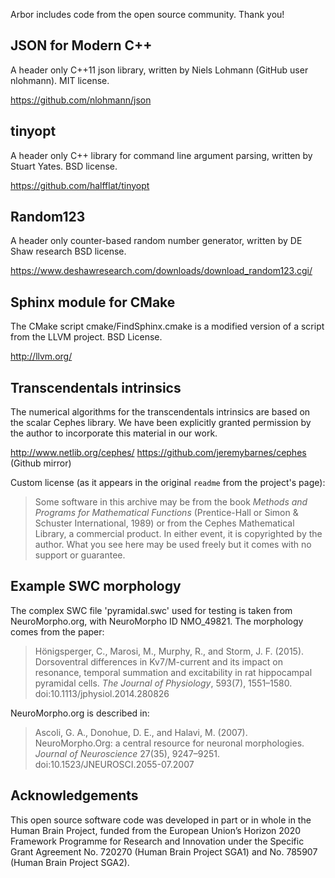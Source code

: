 Arbor includes code from the open source community. Thank you!

## JSON for Modern C++

A header only C++11 json library, written by Niels Lohmann (GitHub user nlohmann).
MIT license.

https://github.com/nlohmann/json

## tinyopt

A header only C++ library for command line argument parsing, written by Stuart Yates.
BSD license.

https://github.com/halfflat/tinyopt

##  Random123
A header only counter-based random number generator, written by DE Shaw research
BSD license.

https://www.deshawresearch.com/downloads/download_random123.cgi/

## Sphinx module for CMake

The CMake script cmake/FindSphinx.cmake is a modified version of a script from the LLVM
project.
BSD License.

http://llvm.org/

## Transcendentals intrinsics

The numerical algorithms for the transcendentals intrinsics are based on the
scalar Cephes library. We have been explicitly granted permission by the author to
incorporate this material in our work.

http://www.netlib.org/cephes/
https://github.com/jeremybarnes/cephes (Github mirror)

Custom license (as it appears in the original `readme` from the project's page):

>Some software in this archive may be from the book _Methods and
>Programs for Mathematical Functions_ (Prentice-Hall or Simon & Schuster
>International, 1989) or from the Cephes Mathematical Library, a
>commercial product. In either event, it is copyrighted by the author.
>What you see here may be used freely but it comes with no support or
>guarantee.

## Example SWC morphology

The complex SWC file 'pyramidal.swc' used for testing is taken from NeuroMorpho.org,
with NeuroMorpho ID NMO_49821. The morphology comes from the paper:

> Hönigsperger, C., Marosi, M., Murphy, R., and Storm, J. F. (2015).
> Dorsoventral differences in Kv7/M-current and its impact on resonance,
> temporal summation and excitability in rat hippocampal pyramidal cells.
> _The Journal of Physiology_, 593(7), 1551–1580. doi:10.1113/jphysiol.2014.280826

NeuroMorpho.org is described in:

> Ascoli, G. A., Donohue, D. E., and Halavi, M. (2007).
> NeuroMorpho.Org: a central resource for neuronal morphologies.
> _Journal of Neuroscience_ 27(35), 9247–9251. doi:10.1523/JNEUROSCI.2055-07.2007

## Acknowledgements

This open source software code was developed in part or in whole in the Human
Brain Project, funded from the European Union’s Horizon 2020 Framework
Programme for Research and Innovation under the Specific Grant Agreement 
No. 720270 (Human Brain Project SGA1) and No. 785907 (Human Brain Project SGA2).
